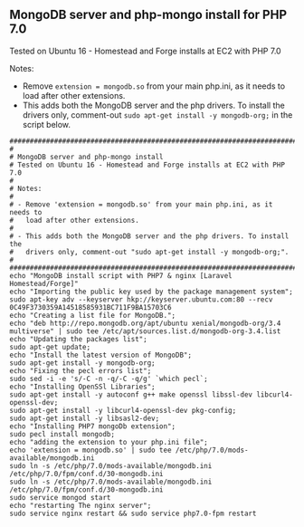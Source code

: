 ## MongoDB server and php-mongo install for PHP 7.0
Tested on Ubuntu 16 - Homestead and Forge installs at EC2 with PHP 7.0

Notes:

* Remove `extension = mongodb.so` from your main php.ini, as it needs to load after other extensions. 
* This adds both the MongoDB server and the php drivers. To install the drivers only, comment-out `sudo apt-get install -y mongodb-org;` in the script below.

``` shell
###########################################################################
#
# MongoDB server and php-mongo install
# Tested on Ubuntu 16 - Homestead and Forge installs at EC2 with PHP 7.0
#
# Notes:
#
# - Remove 'extension = mongodb.so' from your main php.ini, as it needs to 
#   load after other extensions. 
#
# - This adds both the MongoDB server and the php drivers. To install the
#   drivers only, comment-out "sudo apt-get install -y mongodb-org;".
#
###########################################################################
echo "MongoDB install script with PHP7 & nginx [Laravel Homestead/Forge]"
echo "Importing the public key used by the package management system";
sudo apt-key adv --keyserver hkp://keyserver.ubuntu.com:80 --recv 0C49F3730359A14518585931BC711F9BA15703C6
echo "Creating a list file for MongoDB.";
echo "deb http://repo.mongodb.org/apt/ubuntu xenial/mongodb-org/3.4 multiverse" | sudo tee /etc/apt/sources.list.d/mongodb-org-3.4.list
echo "Updating the packages list";
sudo apt-get update;
echo "Install the latest version of MongoDB";
sudo apt-get install -y mongodb-org;
echo "Fixing the pecl errors list";
sudo sed -i -e 's/-C -n -q/-C -q/g' `which pecl`;
echo "Installing OpenSSl Libraries";
sudo apt-get install -y autoconf g++ make openssl libssl-dev libcurl4-openssl-dev;
sudo apt-get install -y libcurl4-openssl-dev pkg-config;
sudo apt-get install -y libsasl2-dev;
echo "Installing PHP7 mongoDb extension";
sudo pecl install mongodb;
echo "adding the extension to your php.ini file";
echo 'extension = mongodb.so' | sudo tee /etc/php/7.0/mods-available/mongodb.ini
sudo ln -s /etc/php/7.0/mods-available/mongodb.ini /etc/php/7.0/fpm/conf.d/30-mongodb.ini
sudo ln -s /etc/php/7.0/mods-available/mongodb.ini /etc/php/7.0/fpm/conf.d/30-mongodb.ini
sudo service mongod start
echo "restarting The nginx server";
sudo service nginx restart && sudo service php7.0-fpm restart
```
